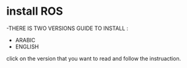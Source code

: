 # install ROS 
-THERE IS TWO VERSIONS GUIDE TO INSTALL :
- ARABIC 
- ENGLISH 

click on the version that you want to read and follow the instruaction.

